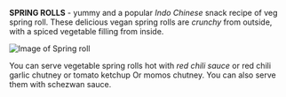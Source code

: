 __SPRING ROLLS__ - yummy and a popular *Indo Chinese* snack recipe of veg spring roll. These delicious vegan spring rolls are _crunchy_ from outside, with a spiced vegetable filling from inside.

![Image of Spring roll](https://www.recipetineats.com/wp-content/uploads/2017/09/Spring-Rolls-6.jpg)


You can serve vegetable spring rolls hot with _red chili sauce_ or red chili garlic chutney or tomato ketchup Or momos chutney. You can also serve them with schezwan sauce.